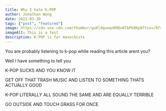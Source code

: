 ```yaml
---
title: Why I hate K-POP
author: Jonathan Wong
date: 2022-03-30
tags: ["post", "featured"]
image: https://cdn.vox-cdn.com/thumbor/guKldqxwqnB9Qu6TbPk0Kp87tss=/97x0:922x550/2050x1367/cdn.vox-cdn.com/assets/1578749/kpop_lead.jpg
imageAlt: This is a test
description: K-POP is for masochists
---
```


You are probably listening to k-pop while reading this article arent you?

Well I have something to tell you

K-POP SUCKS AND YOU KNOW IT

GET OFF THAT TRASH MUSIC AND LISTEN TO SOMETHING THATS ACTUALLY GOOD

K-POP LITERALLY ALL SOUND THE SAME AND ARE EQUALLY TERRIBLE

GO OUTSIDE AND TOUCH GRASS FOR ONCE 
